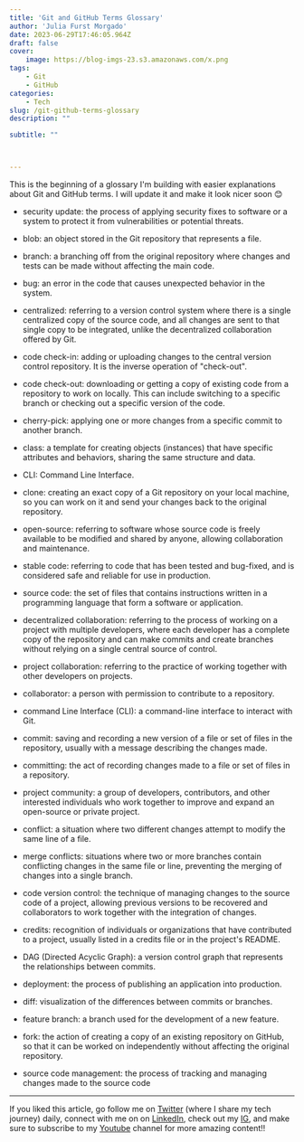 ```yaml
---
title: 'Git and GitHub Terms Glossary'
author: 'Julia Furst Morgado'
date: 2023-06-29T17:46:05.964Z
draft: false
cover:
    image: https://blog-imgs-23.s3.amazonaws.com/x.png
tags: 
    - Git
    - GitHub
categories: 
    - Tech
slug: /git-github-terms-glossary
description: ""

subtitle: ""



---
```



This is the beginning of a glossary I'm building with easier explanations about Git and GitHub terms. I will update it and make it look nicer soon 😊

- security update: the process of applying security fixes to software or a system to protect it from vulnerabilities or potential threats.

- blob: an object stored in the Git repository that represents a file.

- branch: a branching off from the original repository where changes and tests can be made without affecting the main code.

- bug: an error in the code that causes unexpected behavior in the system.

- centralized: referring to a version control system where there is a single centralized copy of the source code, and all changes are sent to that single copy to be integrated, unlike the decentralized collaboration offered by Git.

- code check-in: adding or uploading changes to the central version control repository. It is the inverse operation of "check-out".

- code check-out: downloading or getting a copy of existing code from a repository to work on locally. This can include switching to a specific branch or checking out a specific version of the code.

- cherry-pick: applying one or more changes from a specific commit to another branch.

- class: a template for creating objects (instances) that have specific attributes and behaviors, sharing the same structure and data.

- CLI: Command Line Interface.

- clone: creating an exact copy of a Git repository on your local machine, so you can work on it and send your changes back to the original repository.

- open-source: referring to software whose source code is freely available to be modified and shared by anyone, allowing collaboration and maintenance.

- stable code: referring to code that has been tested and bug-fixed, and is considered safe and reliable for use in production.

- source code: the set of files that contains instructions written in a programming language that form a software or application.

- decentralized collaboration: referring to the process of working on a project with multiple developers, where each developer has a complete copy of the repository and can make commits and create branches without relying on a single central source of control.

- project collaboration: referring to the practice of working together with other developers on projects.

- collaborator: a person with permission to contribute to a repository.

- command Line Interface (CLI): a command-line interface to interact with Git.

- commit: saving and recording a new version of a file or set of files in the repository, usually with a message describing the changes made.

- committing: the act of recording changes made to a file or set of files in a repository.

- project community: a group of developers, contributors, and other interested individuals who work together to improve and expand an open-source or private project.

- conflict: a situation where two different changes attempt to modify the same line of a file.

- merge conflicts: situations where two or more branches contain conflicting changes in the same file or line, preventing the merging of changes into a single branch.

- code version control: the technique of managing changes to the source code of a project, allowing previous versions to be recovered and collaborators to work together with the integration of changes.

- credits: recognition of individuals or organizations that have contributed to a project, usually listed in a credits file or in the project's README.

- DAG (Directed Acyclic Graph): a version control graph that represents the relationships between commits.

- deployment: the process of publishing an application into production.

- diff: visualization of the differences between commits or branches.

- feature branch: a branch used for the development of a new feature.

- fork: the action of creating a copy of an existing repository on GitHub, so that it can be worked on independently without affecting the original repository.

- source code management: the process of tracking and managing changes made to the source code

***
If you liked this article, go follow me on [Twitter](https://twitter.com/juliafmorgado) (where I share my tech journey) daily, connect with me on on [LinkedIn](https://www.linkedin.com/in/juliafmorgado/), check out my [IG](https://www.instagram.com/juliafmorgado/), and make sure to subscribe to my [Youtube](https://www.youtube.com/c/JuliaFMorgado) channel for more amazing content!!
